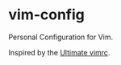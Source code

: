 # vim-config

Personal Configuration for Vim.

Inspired by the [Ultimate vimrc](https://github.com/amix/vimrc).
